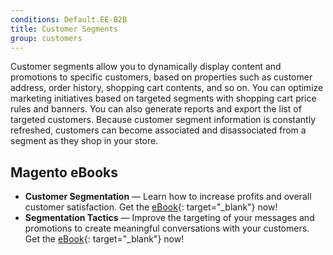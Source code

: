 ```yaml
---
conditions: Default.EE-B2B
title: Customer Segments
group: customers
---
```


Customer segments allow you to dynamically display content and promotions to specific customers, based on properties such as customer address, order history, shopping cart contents, and so on. You can optimize marketing initiatives based on targeted segments with shopping cart price rules and banners. You can also generate reports and export the list of targeted customers. Because customer segment information is constantly refreshed, customers can become associated and disassociated from a segment as they shop in your store.

## Magento eBooks

- **Customer Segmentation** — Learn how to increase profits and overall customer satisfaction. Get the [eBook][1]{: target="_blank"} now!
- **Segmentation Tactics** — Improve the targeting of your messages and promotions to create meaningful conversations with your customers. Get the [eBook][2]{: target="_blank"} now!

[1]: https://magento.com/resources/identifying-your-most-profitable-customers-introduction-customer-segmentation
[2]: https://magento.com/resources/3-segmentation-tactics-ignite-conversion
